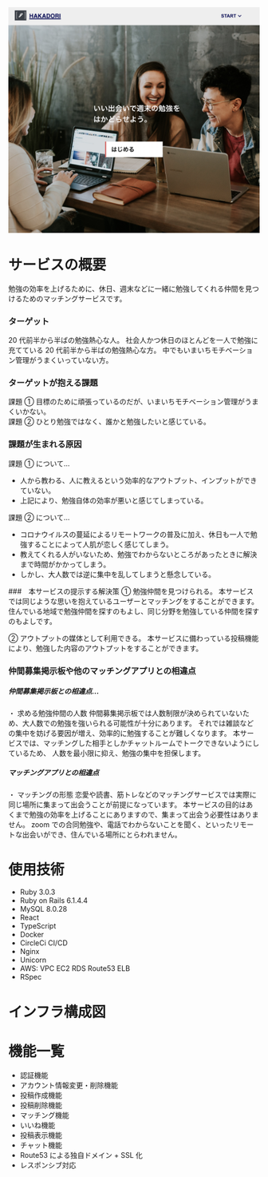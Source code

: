 ![Main Image](/front/app/src/assets/readme-main-image.png)

# サービスの概要

勉強の効率を上げるために、休日、週末などに一緒に勉強してくれる仲間を見つけるためのマッチングサービスです。

### ターゲット

20 代前半から半ばの勉強熱心な人。
社会人かつ休日のほとんどを一人で勉強に充てている 20 代前半から半ばの勉強熱心な方。
中でもいまいちモチベーション管理がうまくいっていない方。

### ターゲットが抱える課題

課題 ① 目標のために頑張っているのだが、いまいちモチベーション管理がうまくいかない。  
課題 ② ひとり勉強ではなく、誰かと勉強したいと感じている。

### 課題が生まれる原因

課題 ① について...

- 人から教わる、人に教えるという効率的なアウトプット、インプットができていない。
- 上記により、勉強自体の効率が悪いと感じてしまっている。

課題 ② について...

- コロナウイルスの蔓延によるリモートワークの普及に加え、休日も一人で勉強することによって人肌が恋しく感じてしまう。
- 教えてくれる人がいないため、勉強でわからないところがあったときに解決まで時間がかかってしまう。
- しかし、大人数では逆に集中を乱してしまうと懸念している。

###　本サービスの提示する解決策
① 勉強仲間を見つけられる。
本サービスでは同じような思いを抱えているユーザーとマッチングをすることができます。
住んでいる地域で勉強仲間を探すのもよし、同じ分野を勉強している仲間を探すのもよしです。

② アウトプットの媒体として利用できる。
本サービスに備わっている投稿機能により、勉強した内容のアウトプットをすることができます。

### 仲間募集掲示板や他のマッチングアプリとの相違点

##### 仲間募集掲示板との相違点...

・ 求める勉強仲間の人数
仲間募集掲示板では人数制限が決められていないため、大人数での勉強を強いられる可能性が十分にあります。
それでは雑談などの集中を妨げる要因が増え、効率的に勉強することが難しくなります。
本サービスでは、マッチングした相手としかチャットルームでトークできないようにしているため、
人数を最小限に抑え、勉強の集中を担保します。

##### マッチングアプリとの相違点

・ マッチングの形態
恋愛や読書、筋トレなどのマッチングサービスでは実際に同じ場所に集まって出会うことが前提になっています。
本サービスの目的はあくまで勉強の効率を上げることにありますので、集まって出会う必要性はありません。
zoom での合同勉強や、電話でわからないことを聞く、といったリモートな出会いができ、住んでいる場所にとらわれません。

# 使用技術

- Ruby 3.0.3
- Ruby on Rails 6.1.4.4
- MySQL 8.0.28
- React
- TypeScript
- Docker
- CircleCi CI/CD
- Nginx
- Unicorn
- AWS: VPC EC2 RDS Route53 ELB
- RSpec

# インフラ構成図

# 機能一覧

- 認証機能
- アカウント情報変更・削除機能
- 投稿作成機能
- 投稿削除機能
- マッチング機能
- いいね機能
- 投稿表示機能
- チャット機能
- Route53 による独自ドメイン + SSL 化
- レスポンシブ対応
